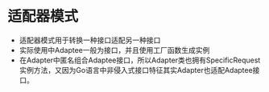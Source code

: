 # 适配器模式

- 适配器模式用于转换一种接口适配另一种接口
- 实际使用中Adaptee一般为接口，并且使用工厂函数生成实例
- 在Adapter中匿名组合Adaptee接口，所以Adapter类也拥有SpecificRequest实例方法，又因为Go语言中非侵入式接口特征其实Adapter也适配Adaptee接口。